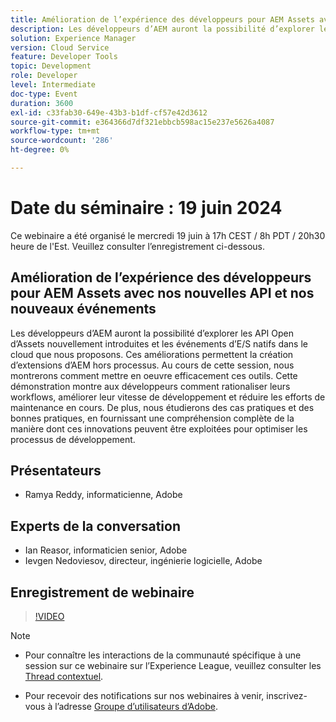```yaml
---
title: Amélioration de l’expérience des développeurs pour AEM Assets avec nos nouvelles API et nos nouveaux événements
description: Les développeurs d’AEM auront la possibilité d’explorer les API Open d’Assets nouvellement introduites et les événements d’E/S natifs dans le cloud que nous proposons. Ces améliorations permettent la création d’extensions d’AEM hors processus. Au cours de cette session, nous montrerons comment mettre en oeuvre efficacement ces outils. Cette démonstration montre aux développeurs comment rationaliser leurs workflows, améliorer leur vitesse de développement et réduire les efforts de maintenance en cours. De plus, nous étudierons des cas pratiques et des bonnes pratiques, en fournissant une compréhension complète de la manière dont ces innovations peuvent être exploitées pour optimiser les processus de développement.
solution: Experience Manager
version: Cloud Service
feature: Developer Tools
topic: Development
role: Developer
level: Intermediate
doc-type: Event
duration: 3600
exl-id: c33fab30-649e-43b3-b1df-cf57e42d3612
source-git-commit: e364366d7df321ebbcb598ac15e237e5626a4087
workflow-type: tm+mt
source-wordcount: '286'
ht-degree: 0%

---
```


# Date du séminaire : 19 juin 2024

Ce webinaire a été organisé le mercredi 19 juin à 17h CEST / 8h PDT / 20h30 heure de l&#39;Est. Veuillez consulter l’enregistrement ci-dessous.

## Amélioration de l’expérience des développeurs pour AEM Assets avec nos nouvelles API et nos nouveaux événements

Les développeurs d’AEM auront la possibilité d’explorer les API Open d’Assets nouvellement introduites et les événements d’E/S natifs dans le cloud que nous proposons. Ces améliorations permettent la création d’extensions d’AEM hors processus. Au cours de cette session, nous montrerons comment mettre en oeuvre efficacement ces outils. Cette démonstration montre aux développeurs comment rationaliser leurs workflows, améliorer leur vitesse de développement et réduire les efforts de maintenance en cours. De plus, nous étudierons des cas pratiques et des bonnes pratiques, en fournissant une compréhension complète de la manière dont ces innovations peuvent être exploitées pour optimiser les processus de développement.

## Présentateurs

* Ramya Reddy, informaticienne, Adobe

## Experts de la conversation

* Ian Reasor, informaticien senior, Adobe
* Ievgen Nedoviesov, directeur, ingénierie logicielle, Adobe

## Enregistrement de webinaire

>[!VIDEO](https://video.tv.adobe.com/v/3430198)

>[!NOTE]
> 
>* Pour connaître les interactions de la communauté spécifique à une session sur ce webinaire sur l’Experience League, veuillez consulter les [Thread contextuel](https://adobe.ly/3UQXwFO).
>
>* Pour recevoir des notifications sur nos webinaires à venir, inscrivez-vous à l’adresse [Groupe d’utilisateurs d’Adobe](https://aem-augs.adobe.com/).
